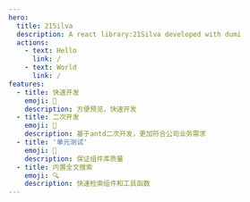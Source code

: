 ```yaml
---
hero:
  title: 21Silva
  description: A react library:21Silva developed with dumi
  actions:
    - text: Hello
      link: /
    - text: World
      link: /
features:
  - title: 快速开发
    emoji: 💎
    description: 方便预览，快速开发
  - title: 二次开发
    emoji: 🌈
    description: 基于antd二次开发，更加符合公司业务需求
  - title: '单元测试'
    emoji: 🚀
    description: 保证组件库质量
  - title: 内置全文搜索
    emoji: 🔍
    description: 快速检索组件和工具函数
---
```

